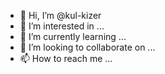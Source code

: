 - 👋 Hi, I’m @kul-kizer
- 👀 I’m interested in ...
- 🌱 I’m currently learning ...
- 💞️ I’m looking to collaborate on ...
- 📫 How to reach me ...

<!---
kul-kizer/kul-kizer is a ✨ special ✨ repository because its `README.md` (this file) appears on your GitHub profile.
You can click the Preview link to take a look at your changes.
--->

